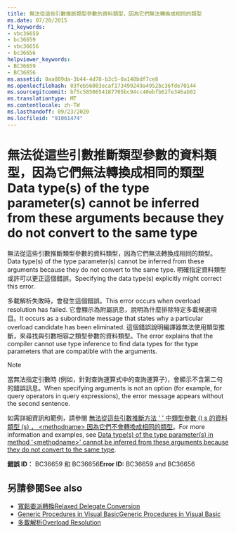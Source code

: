 ```yaml
---
title: 無法從這些引數推斷類型參數的資料類型，因為它們無法轉換成相同的類型
ms.date: 07/20/2015
f1_keywords:
- vbc36659
- bc36659
- vbc36656
- bc36656
helpviewer_keywords:
- BC36659
- BC36656
ms.assetid: 0aa809da-3b44-4d78-b3c5-0a148bdf7ce8
ms.openlocfilehash: 03feb56003ecaf173499249a4952bc36fde70144
ms.sourcegitcommit: bf5c5850654187705bc94cc40ebfb62fe346ab02
ms.translationtype: MT
ms.contentlocale: zh-TW
ms.lasthandoff: 09/23/2020
ms.locfileid: "91061474"
---
```

# <a name="data-types-of-the-type-parameters-cannot-be-inferred-from-these-arguments-because-they-do-not-convert-to-the-same-type"></a><span data-ttu-id="2772a-102">無法從這些引數推斷類型參數的資料類型，因為它們無法轉換成相同的類型</span><span class="sxs-lookup"><span data-stu-id="2772a-102">Data type(s) of the type parameter(s) cannot be inferred from these arguments because they do not convert to the same type</span></span>

<span data-ttu-id="2772a-103">無法從這些引數推斷類型參數的資料類型，因為它們無法轉換成相同的類型。</span><span class="sxs-lookup"><span data-stu-id="2772a-103">Data type(s) of the type parameter(s) cannot be inferred from these arguments because they do not convert to the same type.</span></span> <span data-ttu-id="2772a-104">明確指定資料類型或許可以更正這個錯誤。</span><span class="sxs-lookup"><span data-stu-id="2772a-104">Specifying the data type(s) explicitly might correct this error.</span></span>  
  
 <span data-ttu-id="2772a-105">多載解析失敗時，會發生這個錯誤。</span><span class="sxs-lookup"><span data-stu-id="2772a-105">This error occurs when overload resolution has failed.</span></span> <span data-ttu-id="2772a-106">它會顯示為附屬訊息，說明為什麼排除特定多載候選項目。</span><span class="sxs-lookup"><span data-stu-id="2772a-106">It occurs as a subordinate message that states why a particular overload candidate has been eliminated.</span></span> <span data-ttu-id="2772a-107">這個錯誤說明編譯器無法使用類型推斷，來尋找與引數相容之類型參數的資料類型。</span><span class="sxs-lookup"><span data-stu-id="2772a-107">The error explains that the compiler cannot use type inference to find data types for the type parameters that are compatible with the arguments.</span></span>  
  
> [!NOTE]
> <span data-ttu-id="2772a-108">當無法指定引數時 (例如，針對查詢運算式中的查詢運算子)，會顯示不含第二句的錯誤訊息。</span><span class="sxs-lookup"><span data-stu-id="2772a-108">When specifying arguments is not an option (for example, for query operators in query expressions), the error message appears without the second sentence.</span></span>  
  
 <span data-ttu-id="2772a-109">如需詳細資訊和範例，請參閱 [無法從這些引數推斷方法 ' ' 中類型參數 () s 的資料類型 (s) ， \<methodname> 因為它們不會轉換成相同的類型](bc36660-bc36657.md)。</span><span class="sxs-lookup"><span data-stu-id="2772a-109">For more information and examples, see [Data type(s) of the type parameter(s) in method '\<methodname>' cannot be inferred from these arguments because they do not convert to the same type](bc36660-bc36657.md).</span></span>  
  
 <span data-ttu-id="2772a-110">**錯誤 ID︰** BC36659 和 BC36656</span><span class="sxs-lookup"><span data-stu-id="2772a-110">**Error ID:** BC36659 and BC36656</span></span>  
  
## <a name="see-also"></a><span data-ttu-id="2772a-111">另請參閱</span><span class="sxs-lookup"><span data-stu-id="2772a-111">See also</span></span>

- [<span data-ttu-id="2772a-112">寬鬆委派轉換</span><span class="sxs-lookup"><span data-stu-id="2772a-112">Relaxed Delegate Conversion</span></span>](../programming-guide/language-features/delegates/relaxed-delegate-conversion.md)
- [<span data-ttu-id="2772a-113">Generic Procedures in Visual Basic</span><span class="sxs-lookup"><span data-stu-id="2772a-113">Generic Procedures in Visual Basic</span></span>](../programming-guide/language-features/data-types/generic-procedures.md)
- [<span data-ttu-id="2772a-114">多載解析</span><span class="sxs-lookup"><span data-stu-id="2772a-114">Overload Resolution</span></span>](../programming-guide/language-features/procedures/overload-resolution.md)
